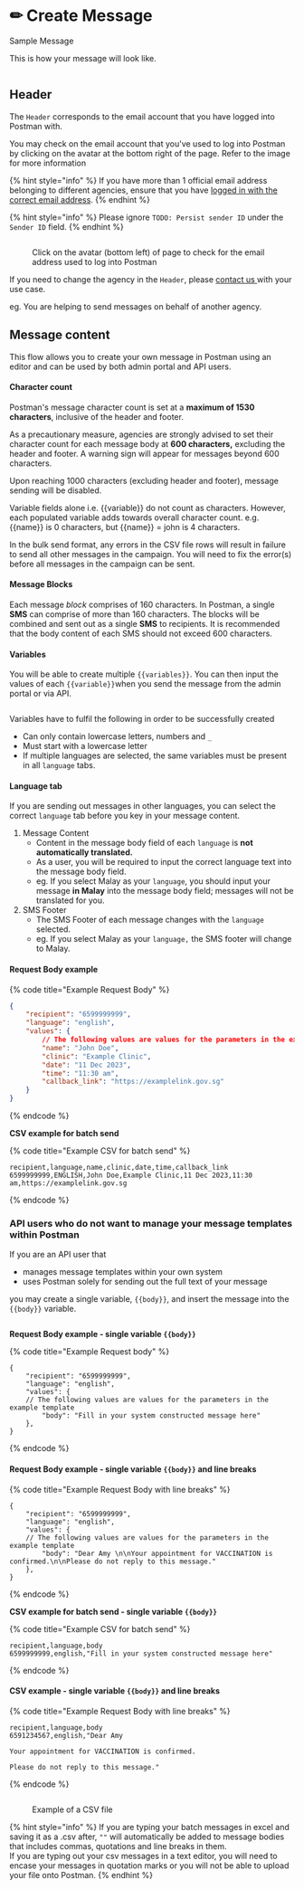 # ✏ Create Message

Sample Message

This is how your message will look like.

<figure><img src="../.gitbook/assets/Screenshot 2023-12-12 at 5.30.32 PM.png" alt=""><figcaption></figcaption></figure>

## **Header**

The `Header` corresponds to the email account that you have logged into Postman with.

You may check on the email account that you've used to log into Postman by clicking on the avatar at the bottom right of the page. Refer to the image for more information

{% hint style="info" %}
If you have more than 1 official email address belonging to different agencies, ensure that you have [logged in with the correct email address](logging-into-postman-v2.md#singpass-login).
{% endhint %}

{% hint style="info" %}
Please ignore `TODO: Persist sender ID` under the `Sender ID` field.
{% endhint %}

<figure><img src="../.gitbook/assets/home_email_account.png" alt=""><figcaption><p>Click on the avatar (bottom left) of page to check for the email address used to log into Postman</p></figcaption></figure>

If you need to change the agency in the `Header`, please [contact us ](https://form.gov.sg/657025a2d2bd350012c82eb0)with your use case.

eg. You are helping to send messages on behalf of another agency.

## Message content

This flow allows you to create your own message in Postman using an editor and can be used by both admin portal and API users.

#### Character count

Postman's message character count is set at a **maximum of 1530 characters**, inclusive of the header and footer.&#x20;

As a precautionary measure, agencies are strongly advised to set their character count for each message body at **600 characters,** excluding the header and footer. A warning sign will appear for messages beyond 600 characters.&#x20;

Upon reaching 1000 characters (excluding header and footer), message sending will be disabled.

Variable fields alone i.e. \{{variable\}} do not count as characters. However, each populated variable adds towards overall character count. e.g. \{{name\}} is 0 characters, but \{{name\}} = john is 4 characters.

In the bulk send format, any errors in the CSV file rows will result in failure to send all other messages in the campaign. You will need to fix the error(s) before all messages in the campaign can be sent.

#### Message Blocks

Each message _block_ comprises of 160 characters. In Postman, a single **SMS** can comprise of more than 160 characters. The blocks will be combined and sent out as a single **SMS** to recipients. It is recommended that the body content of each SMS should not exceed 600 characters.&#x20;

#### Variables

You will be able to create multiple `{{variables}}`. You can then input the values of each `{{variable}}`when you send the message from the admin portal or via API.

<figure><img src="../.gitbook/assets/create_message (3).png" alt=""><figcaption></figcaption></figure>

Variables have to fulfil the following in order to be successfully created

* Can only contain lowercase letters, numbers and `_`
* Must start with a lowercase letter
* If multiple languages are selected, the same variables must be present in all `language` tabs.

#### Language tab

If you are sending out messages in other languages, you can select the correct `language` tab before you key in your message content.

1. Message Content
   * Content in the message body field of each `language` is **not automatically translated.**
   * As a user, you will be required to input the correct language text into the message body field.
   * eg. If you select Malay as your `language`, you should input your message **in Malay** into the message body field; messages will not be translated for you.
2. SMS Footer
   * The SMS Footer of each message changes with the `language` selected.
   * eg. If you select Malay as your `language,` the SMS footer will change to Malay.

#### Request Body example

{% code title="Example Request Body" %}
```json
{
    "recipient": "6599999999",
    "language": "english",
    "values": {
        // The following values are values for the parameters in the example template
        "name": "John Doe",
        "clinic": "Example Clinic",
        "date": "11 Dec 2023",
        "time": "11:30 am",
        "callback_link": "https://examplelink.gov.sg"
    }
}
```
{% endcode %}

**CSV example for batch send**

{% code title="Example CSV for batch send" %}
```csv
recipient,language,name,clinic,date,time,callback_link
6599999999,ENGLISH,John Doe,Example Clinic,11 Dec 2023,11:30 am,https://examplelink.gov.sg
```
{% endcode %}

### **A**PI users who do not want to manage your message templates within Postman

If you are an API user that

* manages message templates within your own system
* uses Postman solely for sending out the full text of your message

you may create a single variable, `{{body}}`, and insert the message into the `{{body}}` variable.

<figure><img src="../.gitbook/assets/Screenshot 2024-01-09 at 3.19.35 PM (1).png" alt=""><figcaption></figcaption></figure>

**Request Body example - single variable `{{body}}`**

{% code title="Example Request body" %}
```
{
    "recipient": "6599999999",
    "language": "english",
    "values": {
    // The following values are values for the parameters in the example template
        "body": "Fill in your system constructed message here"
    },
}
```
{% endcode %}

#### Request Body example - single variable `{{body}}` and line breaks

{% code title="Example Request Body with line breaks" %}
```
{
    "recipient": "6599999999",
    "language": "english",
    "values": {
    // The following values are values for the parameters in the example template
        "body": "Dear Amy \n\nYour appointment for VACCINATION is confirmed.\n\nPlease do not reply to this message."
    },
}
```
{% endcode %}

**CSV example for batch send - single variable `{{body}}`**

{% code title="Example CSV for batch send" %}
```
recipient,language,body
6599999999,english,"Fill in your system constructed message here"
```
{% endcode %}

#### &#x20;CSV example - single variable `{{body}}` and line breaks

{% code title="Example Request Body with line breaks" %}
```
recipient,language,body
6591234567,english,"Dear Amy 

Your appointment for VACCINATION is confirmed.

Please do not reply to this message."
```
{% endcode %}

<figure><img src="../.gitbook/assets/Screenshot 2024-01-23 at 6.27.49 PM.png" alt=""><figcaption><p>Example of a CSV file</p></figcaption></figure>

{% hint style="info" %}
If you are typing your batch messages in excel and saving it as a .csv after, `""` will automatically be added to message bodies that includes commas, quotations and line breaks in them.  \
If you are typing out your csv messages in a text editor, you will need to encase your messages in quotation marks or you will not be able to upload your file onto Postman.&#x20;
{% endhint %}

